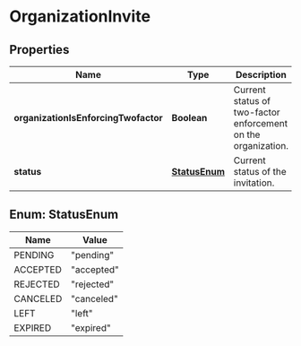 # OrganizationInvite

## Properties
Name | Type | Description | Notes
------------ | ------------- | ------------- | -------------
**organizationIsEnforcingTwofactor** | **Boolean** | Current status of two-factor enforcement on the organization. |  [optional]
**status** | [**StatusEnum**](#StatusEnum) | Current status of the invitation. |  [optional]

<a name="StatusEnum"></a>
## Enum: StatusEnum
Name | Value
---- | -----
PENDING | &quot;pending&quot;
ACCEPTED | &quot;accepted&quot;
REJECTED | &quot;rejected&quot;
CANCELED | &quot;canceled&quot;
LEFT | &quot;left&quot;
EXPIRED | &quot;expired&quot;
